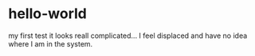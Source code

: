 # hello-world
my first test
it looks reall complicated... I feel displaced and have no idea where I am in the system.
